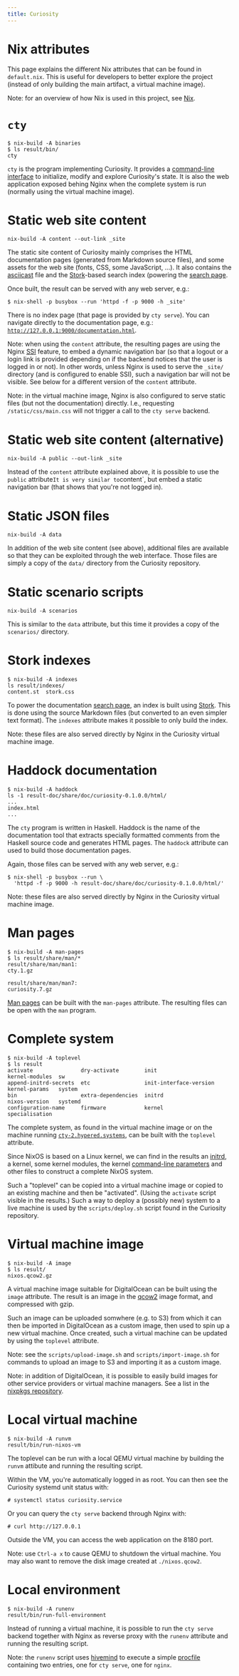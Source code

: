 ```yaml
---
title: Curiosity
---
```



# Nix attributes

This page explains the different Nix attributes that can be found in
`default.nix`. This is useful for developers to better explore the project
(instead of only building the main artifact, a virtual machine image).

Note: for an overview of how Nix is used in this project, see
[Nix](/documentation/nix).

# `cty`

```
$ nix-build -A binaries
$ ls result/bin/
cty
```

`cty` is the program implementing Curiosity. It provides a [command-line
interface](/documentation/clis) to initialize, modify and explore Curiosity's
state. It is also the web application exposed behing Nginx when the complete
system is run (normally using the virtual machine image).

# Static web site content

```
nix-build -A content --out-link _site
```

The static site content of Curiosity mainly comprises the HTML documentation
pages (generated from Markdown source files), and some assets for the web site
(fonts, CSS, some JavaScript, ...). It also contains the
[asciicast](https://asciinema.org/) file and the
[Stork](https://stork-search.net/)-based search index (powering the [search
page](/documentation/search).

Once built, the result can be served with any web server, e.g.:

```
$ nix-shell -p busybox --run 'httpd -f -p 9000 -h _site'
```

There is no index page (that page is provided by `cty serve`). You can navigate
directly to the documentation page, e.g.:
[`http://127.0.0.1:9000/documentation.html`](http://127.0.0.1:9000/documentation.html).

Note: when using the `content` attribute, the resulting pages are using the
Nginx [SSI](http://nginx.org/en/docs/http/ngx_http_ssi_module.html) feature, to
embed a dynamic navigation bar (so that a logout or a login link is provided
depending on if the backend notices that the user is logged in or not). In
other words, unless Nginx is used to serve the `_site/` directory (and is
configured to enable SSI), such a navigation bar will not be visible. See below
for a different version of the `content` attribute.

Note: in the virtual machine image, Nginx is also configured to serve static
files (but not the documentation) directly. I.e., requesting
`/static/css/main.css` will not trigger a call to the `cty serve` backend.

# Static web site content (alternative)

```
nix-build -A public --out-link _site
```

Instead of the `content` attribute explained above, it is possible to use the
`public` attribute` It is very similar to `content`, but embed a static
navigation bar (that shows that you're not logged in).

# Static JSON files

```
nix-build -A data
```

In addition of the web site content (see above), additional files are available
so that they can be exploited through the web interface. Those files are simply
a copy of the `data/` directory from the Curiosity repository.

# Static scenario scripts

```
nix-build -A scenarios
```

This is similar to the `data` attribute, but this time it provides a copy of
the `scenarios/` directory.

# Stork indexes

```
$ nix-build -A indexes
ls result/indexes/
content.st  stork.css
```

To power the documentation [search page](/documentation/search), an index is
built using [Stork](https://stork-search.net/). This is done using the source
Markdown files (but converted to an even simpler text format). The `indexes`
attribute makes it possible to only build the index.

Note: these files are also served directly by Nginx in the Curiosity virtual
machine image.

# Haddock documentation

```
$ nix-build -A haddock
ls -1 result-doc/share/doc/curiosity-0.1.0.0/html/
...
index.html
...
```

The `cty` program is written in Haskell. Haddock is the name of the
documentation tool that extracts specially formatted comments from the Haskell
source code and generates HTML pages. The `haddock` attribute can used to build
those documentation pages.

Again, those files can be served with any web server, e.g.:

```
$ nix-shell -p busybox --run \
  'httpd -f -p 9000 -h result-doc/share/doc/curiosity-0.1.0.0/html/'
```

Note: these files are also served directly by Nginx in the Curiosity virtual
machine image.

# Man pages

```
$ nix-build -A man-pages
$ ls result/share/man/*
result/share/man/man1:
cty.1.gz

result/share/man/man7:
curiosity.7.gz
```

[Man pages](/documentation/man-pages) can be built with the `man-pages`
attribute. The resulting files can be open with the `man` program.

# Complete system

```
$ nix-build -A toplevel
$ ls result
activate               dry-activate        init                    kernel-modules  sw
append-initrd-secrets  etc                 init-interface-version  kernel-params   system
bin                    extra-dependencies  initrd                  nixos-version   systemd
configuration-name     firmware            kernel                  specialisation
```

The complete system, as found in the virtual machine image or on the machine
running [`cty-2.hypered.systems`](https://cty-2.hypered.systems), can be built with the
`toplevel` attribute.

Since NixOS is based on a Linux kernel, we can find in the results an
[initrd](https://en.wikipedia.org/wiki/Initial_ramdisk), a kernel, some kernel
modules, the kernel [command-line
parameters](https://docs.kernel.org/admin-guide/kernel-parameters.html) and
other files to construct a complete NixOS system.

Such a "toplevel" can be copied into a virtual machine image or copied to an
existing machine and then be "activated". (Using the `activate` script visible
in the results.) Such a way to deploy a (possibly new) system to a live machine
is used by the `scripts/deploy.sh` script found in the Curiosity repository.

# Virtual machine image

```
$ nix-build -A image
$ ls result/
nixos.qcow2.gz
```

A virtual machine image suitable for DigitalOcean can be built using the
`image` attribute. The result is an image in the
[qcow2](https://en.wikipedia.org/wiki/Qcow) image format, and compressed with
gzip.

Such an image can be uploaded somwhere (e.g. to S3) from which it can then be
imported in DigitalOcean as a custom image, then used to spin up a new virtual
machine. Once created, such a virtual machine can be updated by using the
`toplevel` attribute.

Note: see the `scripts/upload-image.sh` and `scripts/import-image.sh` for
commands to upload an image to S3 and importing it as a custom image.

Note: in addition of DigitalOcean, it is possible to easily build images for
other service providers or virtual machine managers. See a list in the [nixpkgs
repository](https://github.com/NixOS/nixpkgs/tree/master/nixos/modules/virtualisation).

# Local virtual machine

```
$ nix-build -A runvm
result/bin/run-nixos-vm
```

The toplevel can be run with a local QEMU virtual machine by building the
`runvm` attibute and running the resulting script.

Within the VM, you're automatically logged in as root. You can then see the
Curiosity systemd unit status with:

```
# systemctl status curiosity.service
```

Or you can query the `cty serve` backend through Nginx with:

```
# curl http://127.0.0.1
```

Outside the VM, you can access the web application on the 8180 port.

Note: use `Ctrl-a x` to cause QEMU to shutdown the virtual machine. You may
also want to remove the disk image created at `./nixos.qcow2`.

# Local environment

```
$ nix-build -A runenv
result/bin/run-full-environment
```

Instead of running a virtual machine, it is possible to run the `cty serve`
backend together with Nginx as reverse proxy with the `runenv` attribute and
running the resulting script.

Note: the `runenv` script uses [hivemind](https://github.com/DarthSim/hivemind)
to execute a simple [procfile](https://devcenter.heroku.com/articles/procfile)
containing two entries, one for `cty serve`, one for `nginx`.
